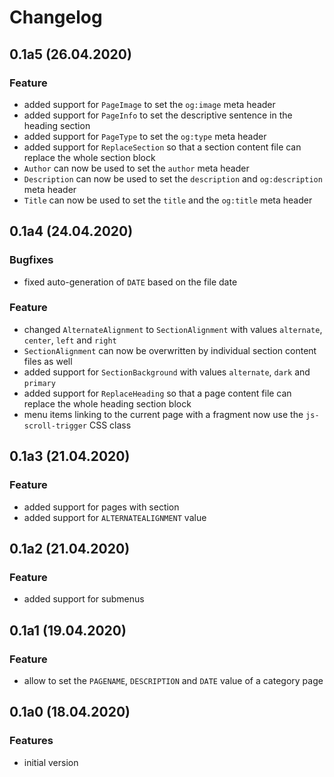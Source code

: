 # Changelog

## 0.1a5 (26.04.2020)
### Feature
* added support for `PageImage` to set the `og:image` meta header
* added support for `PageInfo` to set the descriptive sentence in the heading section
* added support for `PageType` to set the `og:type` meta header
* added support for `ReplaceSection` so that a section content file can replace the whole section block
* `Author` can now be used to set the `author` meta header
* `Description` can now be used to set the `description` and `og:description` meta header
* `Title` can now be used to set the `title` and the `og:title` meta header

## 0.1a4 (24.04.2020)
### Bugfixes
* fixed auto-generation of `DATE` based on the file date
### Feature
* changed `AlternateAlignment` to `SectionAlignment` with values `alternate`, `center`, `left` and `right`
* `SectionAlignment` can now be overwritten by individual section content files as well
* added support for `SectionBackground` with values `alternate`, `dark` and `primary`
* added support for `ReplaceHeading` so that a page content file can replace the whole heading section block
* menu items linking to the current page with a fragment now use the `js-scroll-trigger` CSS class

## 0.1a3 (21.04.2020)
### Feature
* added support for pages with section
* added support for `ALTERNATEALIGNMENT` value

## 0.1a2 (21.04.2020)
### Feature
* added support for submenus

## 0.1a1 (19.04.2020)
### Feature
* allow to set the `PAGENAME`, `DESCRIPTION` and `DATE` value of a category page

## 0.1a0 (18.04.2020)
### Features
* initial version
